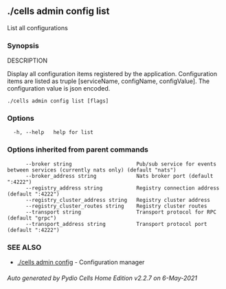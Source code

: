 ## ./cells admin config list

List all configurations

### Synopsis


DESCRIPTION

  Display all configuration items registered by the application.
  Configuration items are listed as truple [serviceName, configName, configValue]. The configuration value is json encoded.



```
./cells admin config list [flags]
```

### Options

```
  -h, --help   help for list
```

### Options inherited from parent commands

```
      --broker string                     Pub/sub service for events between services (currently nats only) (default "nats")
      --broker_address string             Nats broker port (default ":4222")
      --registry_address string           Registry connection address (default ":4222")
      --registry_cluster_address string   Registry cluster address
      --registry_cluster_routes string    Registry cluster routes
      --transport string                  Transport protocol for RPC (default "grpc")
      --transport_address string          Transport protocol port (default ":4222")
```

### SEE ALSO

* [./cells admin config](./cells-admin-config)	 - Configuration manager

###### Auto generated by Pydio Cells Home Edition v2.2.7 on 6-May-2021
